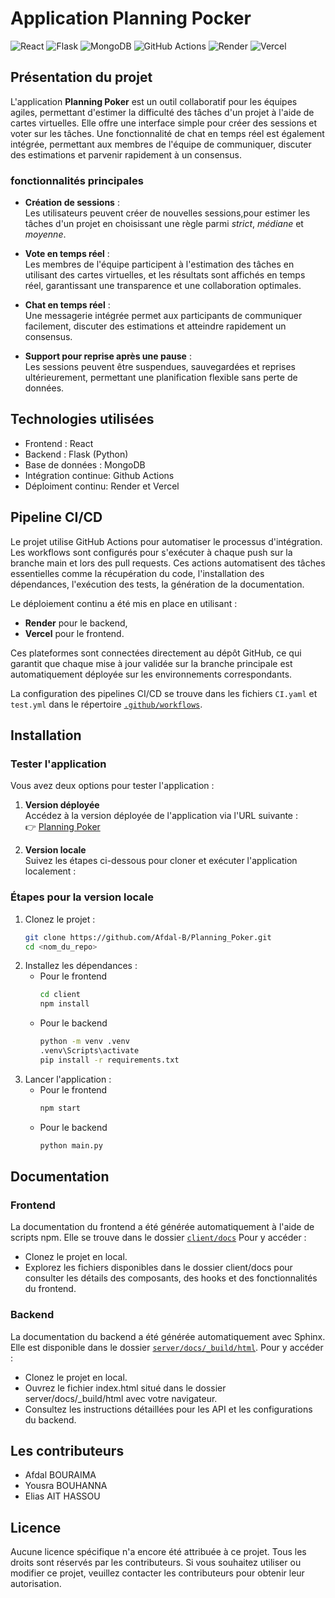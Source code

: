 # Application Planning Pocker

![React](https://img.shields.io/badge/React-20232A?style=for-the-badge&logo=react&logoColor=61DAFB)
![Flask](https://img.shields.io/badge/Flask-000000?style=for-the-badge&logo=flask&logoColor=white)
![MongoDB](https://img.shields.io/badge/MongoDB-4EA94B?style=for-the-badge&logo=mongodb&logoColor=white)
![GitHub Actions](https://img.shields.io/badge/GitHub_Actions-2088FF?style=for-the-badge&logo=github-actions&logoColor=white)
![Render](https://img.shields.io/badge/Render-46E3B7?style=for-the-badge&logo=render&logoColor=white)
![Vercel](https://img.shields.io/badge/Vercel-000000?style=for-the-badge&logo=vercel&logoColor=white)

## Présentation du projet
L'application **Planning Poker** est un outil collaboratif pour les équipes agiles, permettant d'estimer la difficulté des tâches d'un projet à l'aide de cartes virtuelles. Elle offre une interface simple pour créer des sessions et voter sur les tâches. Une fonctionnalité de chat en temps réel est également intégrée, permettant aux membres de l'équipe de communiquer, discuter des estimations et parvenir rapidement à un consensus.

### fonctionnalités principales
- **Création de sessions** :  
  Les utilisateurs peuvent créer de nouvelles sessions,pour estimer les tâches d'un projet en choisissant une règle parmi *strict*, *médiane* et *moyenne*.  

- **Vote en temps réel** :  
  Les membres de l'équipe participent à l'estimation des tâches en utilisant des cartes virtuelles, et les résultats sont affichés en temps réel, garantissant une transparence et une collaboration optimales.  

- **Chat en temps réel** :  
  Une messagerie intégrée permet aux participants de communiquer facilement, discuter des estimations et atteindre rapidement un consensus.  

- **Support pour reprise après une pause** :  
  Les sessions peuvent être suspendues, sauvegardées et reprises ultérieurement, permettant une planification flexible sans perte de données.  


## Technologies utilisées

- Frontend : React
- Backend : Flask (Python)
- Base de données : MongoDB
- Intégration continue: Github Actions
- Déploiment continu: Render et Vercel

## Pipeline CI/CD
Le projet utilise GitHub Actions pour automatiser le processus d'intégration. Les workflows sont configurés pour s'exécuter à chaque push sur la branche main et lors des pull requests. Ces actions automatisent des tâches essentielles comme la récupération du code, l'installation des dépendances, l'exécution des tests, la génération de la documentation.

Le déploiement continu a été mis en place en utilisant :  
- **Render** pour le backend,  
- **Vercel** pour le frontend.  

Ces plateformes sont connectées directement au dépôt GitHub, ce qui garantit que chaque mise à jour validée sur la branche principale est automatiquement déployée sur les environnements correspondants.  

La configuration des pipelines CI/CD se trouve dans les fichiers `CI.yaml` et `test.yml` dans le répertoire [`.github/workflows`](.github/workflows).

## Installation 
### Tester l'application
Vous avez deux options pour tester l'application :  

1. **Version déployée**  
   Accédez à la version déployée de l'application via l'URL suivante :  
   👉 [Planning Poker](https://planning-poker-azure.vercel.app)  

2. **Version locale**  
   Suivez les étapes ci-dessous pour cloner et exécuter l'application localement :

### Étapes pour la version locale
1. Clonez le projet :
   ```bash
   git clone https://github.com/Afdal-B/Planning_Poker.git
   cd <nom_du_repo>

2. Installez les dépendances :
    * Pour le frontend
        ```bash
        cd client 
        npm install

    * Pour le backend
        ```bash
        python -m venv .venv
        .venv\Scripts\activate
        pip install -r requirements.txt

3. Lancer l'application :
    * Pour le frontend 
        ```bash
        npm start 
    * Pour le backend 
        ```bash
        python main.py  

## Documentation 
### Frontend
La documentation du frontend a été générée automatiquement à l'aide de scripts npm. Elle se trouve dans le dossier [`client/docs`](client/docs) Pour y accéder :

* Clonez le projet en local.
* Explorez les fichiers disponibles dans le dossier client/docs pour consulter les détails des composants, des hooks et des fonctionnalités du frontend.

### Backend 
La documentation du backend a été générée automatiquement avec Sphinx. Elle est disponible dans le dossier [`server/docs/_build/html`](server/docs/_build/html). Pour y accéder :

* Clonez le projet en local.
* Ouvrez le fichier index.html situé dans le dossier server/docs/_build/html avec votre navigateur.
* Consultez les instructions détaillées pour les API et les configurations du backend.


## Les contributeurs

- Afdal BOURAIMA
- Yousra BOUHANNA
- Elias AIT HASSOU

## Licence

Aucune licence spécifique n'a encore été attribuée à ce projet. Tous les droits sont réservés par les contributeurs. Si vous souhaitez utiliser ou modifier ce projet, veuillez contacter les contributeurs pour obtenir leur autorisation.

